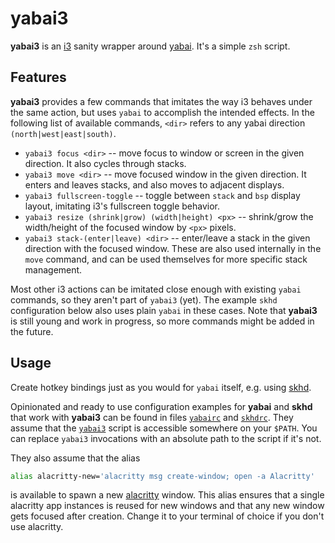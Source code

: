 # yabai3

**yabai3** is an [i3](https://github.com/i3/i3) sanity wrapper around [yabai](https://github.com/koekeishiya/yabai).
It's a simple `zsh` script.

## Features

**yabai3** provides a few commands that imitates the way i3 behaves under the same action, but uses `yabai` to accomplish the intended effects.
In the following list of available commands, `<dir>` refers to any yabai direction `(north|west|east|south)`.

* `yabai3 focus <dir>` -- move focus to window or screen in the given direction. It also cycles through stacks.
* `yabai3 move <dir>` -- move focused window in the given direction.
  It enters and leaves stacks, and also moves to adjacent displays.
* `yabai3 fullscreen-toggle` -- toggle between `stack` and `bsp` display layout, imitating i3's fullscreen toggle behavior.
* `yabai3 resize (shrink|grow) (width|height) <px>` -- shrink/grow the width/height of the focused window by `<px>` pixels.
* `yabai3 stack-(enter|leave) <dir>` -- enter/leave a stack in the given direction with the focused window.
  These are also used internally in the `move` command, and can be used themselves for more specific stack management.

Most other i3 actions can be imitated close enough with existing `yabai` commands, so they aren't part of `yabai3` (yet).
The example `skhd` configuration below also uses plain `yabai` in these cases.
Note that **yabai3** is still young and work in progress, so more commands might be added in the future.

## Usage

Create hotkey bindings just as you would for `yabai` itself, e.g. using [skhd](https://github.com/koekeishiya/skhd).

Opinionated and ready to use configuration examples for **yabai** and **skhd** that work with **yabai3** can be found in files [`yabairc`](./yabairc) and [`skhdrc`](./skhdrc).
They assume that the [`yabai3`](./yabai3) script is accessible somewhere on your `$PATH`.
You can replace `yabai3` invocations with an absolute path to the script if it's not.

They also assume that the alias
```sh
alias alacritty-new='alacritty msg create-window; open -a Alacritty'

```
is available to spawn a new [alacritty](https://github.com/alacritty/alacritty) window.
This alias ensures that a single alacritty app instances is reused for new windows and that any new window gets focused after creation.
Change it to your terminal of choice if you don't use alacritty.
